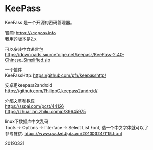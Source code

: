 # KeePass

KeePass 是一个开源的密码管理器。  

官网: https://keepass.info  
我用的版本是2.x  

可以安装中文语言包  
https://downloads.sourceforge.net/keepass/KeePass-2.40-Chinese_Simplified.zip  

一个插件  
KeePassHttp: https://github.com/pfn/keepasshttp/  

安卓用keepass2android  
https://github.com/PhilippC/keepass2android/  

介绍文章和教程  
https://sspai.com/post/44126  
https://zhuanlan.zhihu.com/p/39645975  

linux下数据库中文乱码  
Tools -> Options -> Interface -> Select List Font, 选一个中文字体就可以了  
参考链接: https://www.pocketdigi.com/20130624/1118.html  


20190331  

